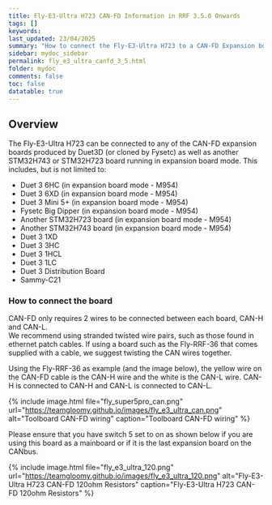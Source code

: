 ```yaml
---
title: Fly-E3-Ultra H723 CAN-FD Information in RRF 3.5.0 Onwards
tags: []
keywords: 
last_updated: 23/04/2025
summary: "How to connect the Fly-E3-Ultra H723 to a CAN-FD Expansion board"
sidebar: mydoc_sidebar
permalink: fly_e3_ultra_canfd_3_5.html
folder: mydoc
comments: false
toc: false
datatable: true
---
```


## Overview

The Fly-E3-Ultra H723 can be connected to any of the CAN-FD expansion boards produced by Duet3D (or cloned by Fysetc) as well as another STM32H743 or STM32H723 board running in expansion board mode. This includes, but is not limited to:

* Duet 3 6HC (in expansion board mode - M954)
* Duet 3 6XD (in expansion board mode - M954)
* Duet 3 Mini 5+ (in expansion board mode - M954)
* Fysetc Big Dipper (in expansion board mode - M954)
* Another STM32H723 board (in expansion board mode - M954)
* Another STM32H743 board (in expansion board mode - M954)
* Duet 3 1XD
* Duet 3 3HC
* Duet 3 1HCL
* Duet 3 1LC
* Duet 3 Distribution Board
* Sammy-C21

### How to connect the board

CAN-FD only requires 2 wires to be connected between each board, CAN-H and CAN-L.  
We recommend using stranded twisted wire pairs, such as those found in ethernet patch cables. If using a board such as the Fly-RRF-36 that comes supplied with a cable, we suggest twisting the CAN wires together.  

Using the Fly-RRF-36 as example (and the image below), the yellow wire on the CAN-FD cable is the CAN-H wire and the white is the CAN-L wire. CAN-H is connected to CAN-H and CAN-L is connected to CAN-L.  

{% include image.html file="fly_super5pro_can.png" url="<https://teamgloomy.github.io/images/fly_e3_ultra_can.png>" alt="Toolboard CAN-FD wiring" caption="Toolboard CAN-FD wiring" %}

Please ensure that you have switch 5 set to on as shown below if you are using this board as a mainboard or if it is the last expansion board on the CANbus.  

{% include image.html file="fly_e3_ultra_120.png" url="<https://teamgloomy.github.io/images/fly_e3_ultra_120.png>" alt="Fly-E3-Ultra H723 CAN-FD 120ohm Resistors" caption="Fly-E3-Ultra H723 CAN-FD 120ohm Resistors" %}
